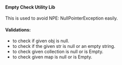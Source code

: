 #### Empty Check Utility Lib

This is used to avoid NPE: NullPointerException easily.

#### Validations: 

-   to check if given obj is null.
-   to check if the given str is null or an empty string.
-   to check given collection is null or is Empty.
-   to check given map is null or is Empty.
